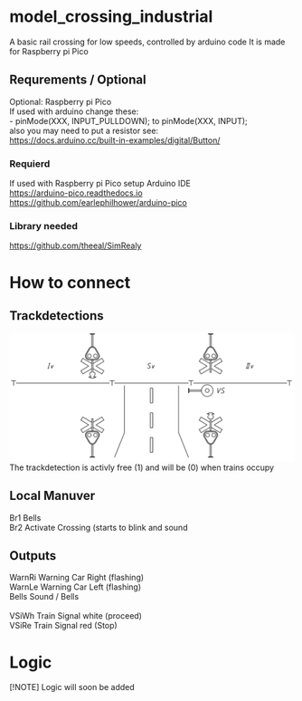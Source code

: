 # model_crossing_industrial
A basic rail crossing for low speeds, controlled by arduino code
It is made for Raspberry pi Pico

## Requrements / Optional
Optional: Raspberry pi Pico<br />
    If used with arduino change these:<br />
    - pinMode(XXX,  INPUT_PULLDOWN); to pinMode(XXX,  INPUT);<br />
    also you may need to put a resistor see:<br />
    https://docs.arduino.cc/built-in-examples/digital/Button/

### Requierd
If used with Raspberry pi Pico setup Arduino IDE<br />
    https://arduino-pico.readthedocs.io<br />
    https://github.com/earlephilhower/arduino-pico<br />

### Library needed
https://github.com/theeal/SimRealy

# How to connect
## Trackdetections
![Track sections](https://github.com/theeal/model_crossing_industrial/blob/main/over_wiev.png)<br />
The trackdetection is activly free (1) and will be (0) when trains occupy

## Local Manuver
Br1 Bells<br />
Br2 Activate Crossing (starts to blink and sound

## Outputs
WarnRi Warning Car Right (flashing)<br />
WarnLe Warning Car Left  (flashing)<br />
Bells  Sound / Bells<br />
<br />
VSiWh  Train Signal white (proceed)<br />
VSiRe  Train Signal red   (Stop)<br />

# Logic
[!NOTE]
Logic will soon be added
